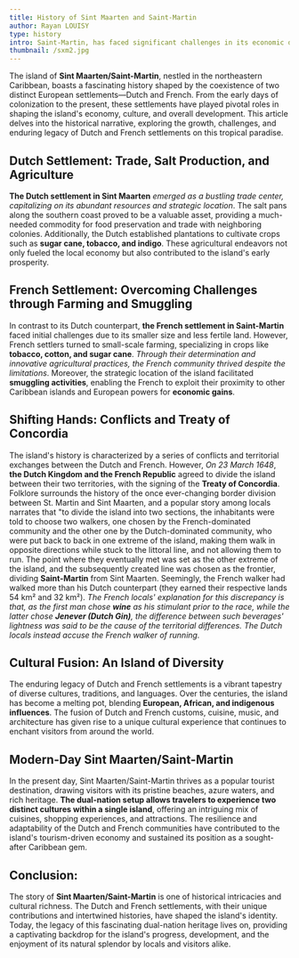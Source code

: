 ```yaml
---
title: History of Sint Maarten and Saint-Martin
author: Rayan LOUISY
type: history
intro: Saint-Martin, has faced significant challenges in its economic development over the past decade. Devastated by Hurricane Irma in 2017 and impacted by the ongoing Covid-19 pandemic, the island has navigated through turbulent times. In this article, we examine the impact of these crises and the strides made towards recovery and renewal from 2014 to 2021.
thumbnail: /sxm2.jpg
---
```


The island of **Sint Maarten/Saint-Martin**, nestled in the northeastern Caribbean, boasts a fascinating history shaped by the coexistence of two distinct European settlements—Dutch and French. From the early days of colonization to the present, these settlements have played pivotal roles in shaping the island's economy, culture, and overall development. This article delves into the historical narrative, exploring the growth, challenges, and enduring legacy of Dutch and French settlements on this tropical paradise.

## Dutch Settlement: Trade, Salt Production, and Agriculture

**The Dutch settlement in Sint Maarten** *emerged as a bustling trade center, capitalizing on its abundant resources and strategic location*. The salt pans along the southern coast proved to be a valuable asset, providing a much-needed commodity for food preservation and trade with neighboring colonies. Additionally, the Dutch established plantations to cultivate crops such as **sugar cane, tobacco, and indigo**. These agricultural endeavors not only fueled the local economy but also contributed to the island's early prosperity.

## French Settlement: Overcoming Challenges through Farming and Smuggling

In contrast to its Dutch counterpart, **the French settlement in Saint-Martin** faced initial challenges due to its smaller size and less fertile land. However, French settlers turned to small-scale farming, specializing in crops like **tobacco, cotton, and sugar cane**. *Through their determination and innovative agricultural practices, the French community thrived despite the limitations*. Moreover, the strategic location of the island facilitated **smuggling activities**, enabling the French to exploit their proximity to other Caribbean islands and European powers for **economic gains**.

## Shifting Hands: Conflicts and Treaty of Concordia

The island's history is characterized by a series of conflicts and territorial exchanges between the Dutch and French. However, *On 23 March 1648*, **the Dutch Kingdom and the French Republic** agreed to divide the island between their two territories, with the signing of the **Treaty of Concordia**. Folklore surrounds the history of the once ever-changing border division between St. Martin and Sint Maarten, and a popular story among locals narrates that "to divide the island into two sections, the inhabitants were told to choose two walkers, one chosen by the French-dominated community and the other one by the Dutch-dominated community, who were put back to back in one extreme of the island, making them walk in opposite directions while stuck to the littoral line, and not allowing them to run. The point where they eventually met was set as the other extreme of the island, and the subsequently created line was chosen as the frontier, dividing **Saint-Martin** from Sint Maarten. Seemingly, the French walker had walked more than his Dutch counterpart (they earned their respective lands 54 km² and 32 km²). *The French locals' explanation for this discrepancy is that, as the first man chose **wine** as his stimulant prior to the race, while the latter chose **Jenever (Dutch Gin)**, the difference between such beverages' lightness was said to be the cause of the territorial differences. The Dutch locals instead accuse the French walker of running.*

## Cultural Fusion: An Island of Diversity

The enduring legacy of Dutch and French settlements is a vibrant tapestry of diverse cultures, traditions, and languages. Over the centuries, the island has become a melting pot, blending **European, African, and indigenous influences**. The fusion of Dutch and French customs, cuisine, music, and architecture has given rise to a unique cultural experience that continues to enchant visitors from around the world.

## Modern-Day Sint Maarten/Saint-Martin

In the present day, Sint Maarten/Saint-Martin thrives as a popular tourist destination, drawing visitors with its pristine beaches, azure waters, and rich heritage. **The dual-nation setup allows travelers to experience two distinct cultures within a single island**, offering an intriguing mix of cuisines, shopping experiences, and attractions. The resilience and adaptability of the Dutch and French communities have contributed to the island's tourism-driven economy and sustained its position as a sought-after Caribbean gem.

## Conclusion:

The story of **Sint Maarten/Saint-Martin** is one of historical intricacies and cultural richness. The Dutch and French settlements, with their unique contributions and intertwined histories, have shaped the island's identity. Today, the legacy of this fascinating dual-nation heritage lives on, providing a captivating backdrop for the island's progress, development, and the enjoyment of its natural splendor by locals and visitors alike.

